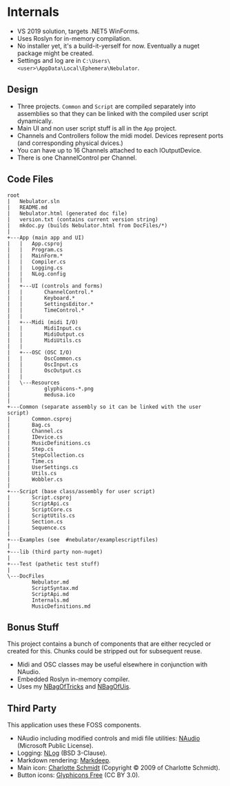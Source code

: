 
# Internals

- VS 2019 solution, targets .NET5 WinForms.
- Uses Roslyn for in-memory compilation.
- No installer yet, it's a build-it-yerself for now. Eventually a nuget package might be created.
- Settings and log are in `C:\Users\<user>\AppData\Local\Ephemera\Nebulator`.

## Design

- Three projects. `Common` and `Script` are compiled separately into assemblies
  so that they can be linked with the compiled user script dynamically.
- Main UI and non user script stuff is all in the `App` project.
- Channels and Controllers follow the midi model. Devices represent ports (and corresponding physical dvices.)
- You can have up to 16 Channels attached to each IOutputDevice.
- There is one ChannelControl per Channel.


## Code Files

```
root
|   Nebulator.sln 
|   README.md
|   Nebulator.html (generated doc file)
|   version.txt (contains current version string)
|   mkdoc.py (builds Nebulator.html from DocFiles/*)
|   
+---App (main app and UI)
|   |   App.csproj
|   |   Program.cs
|   |   MainForm.*
|   |   Compiler.cs
|   |   Logging.cs
|   |   NLog.config
|   |               
|   +---UI (controls and forms)
|   |       ChannelControl.*
|   |       Keyboard.*
|   |       SettingsEditor.*
|   |       TimeControl.*
|   |       
|   +---Midi (midi I/O)
|   |       MidiInput.cs
|   |       MidiOutput.cs
|   |       MidiUtils.cs
|   |                   
|   +---OSC (OSC I/O)
|   |       OscCommon.cs
|   |       OscInput.cs
|   |       OscOutput.cs
|   |       
|   \---Resources
|           glyphicons-*.png
|           medusa.ico
|           
+---Common (separate assembly so it can be linked with the user script)
|       Common.csproj
|       Bag.cs
|       Channel.cs
|       IDevice.cs
|       MusicDefinitions.cs
|       Step.cs
|       StepCollection.cs
|       Time.cs
|       UserSettings.cs
|       Utils.cs
|       Wobbler.cs
|
+---Script (base class/assembly for user script)
|       Script.csproj
|       ScriptApi.cs
|       ScriptCore.cs
|       ScriptUtils.cs
|       Section.cs
|       Sequence.cs
|       
+---Examples (see  #nebulator/examplescriptfiles)
|           
+---lib (third party non-nuget)
|       
+---Test (pathetic test stuff)
|
\---DocFiles
        Nebulator.md
        ScriptSyntax.md
        ScriptApi.md
        Internals.md
        MusicDefinitions.md
```
      

## Bonus Stuff
This project contains a bunch of components that are either recycled or created for this. Chunks could be stripped out for subsequent reuse.

- Midi and OSC classes may be useful elsewhere in conjunction with NAudio.
- Embedded Roslyn in-memory compiler.
- Uses my [NBagOfTricks](https://github.com/cepthomas/NBagOfTricks) and [NBagOfUis](https://github.com/cepthomas/NBagOfUis).


## Third Party
This application uses these FOSS components.

- NAudio including modified controls and midi file utilities: [NAudio](https://github.com/naudio/NAudio) (Microsoft Public License).
- Logging: [NLog](http://nlog-project.org/) (BSD 3-Clause).
- Markdown rendering: [Markdeep](https://casual-effects.com/markdeep).
- Main icon: [Charlotte Schmidt](http://pattedemouche.free.fr/) (Copyright © 2009 of Charlotte Schmidt).
- Button icons: [Glyphicons Free](http://glyphicons.com/) (CC BY 3.0).

